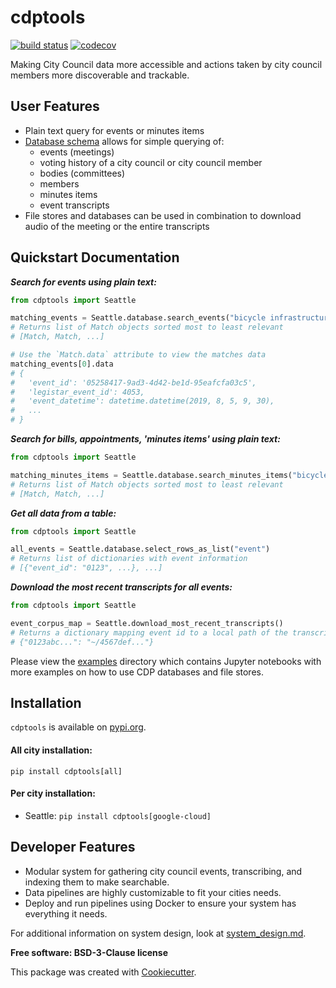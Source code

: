 # cdptools

[![build status](https://travis-ci.com/CouncilDataProject/cdptools.svg?branch=master)](https://travis-ci.com/CouncilDataProject/cdptools)
[![codecov](https://codecov.io/gh/CouncilDataProject/cdptools/branch/master/graph/badge.svg)](https://codecov.io/gh/CouncilDataProject/cdptools)


Making City Council data more accessible and actions taken by city council members more discoverable and trackable.

## User Features
* Plain text query for events or minutes items
* [Database schema](docs/resources/database_diagram.pdf) allows for simple querying of:
    * events (meetings)
    * voting history of a city council or city council member
    * bodies (committees)
    * members
    * minutes items
    * event transcripts
* File stores and databases can be used in combination to download audio of the meeting or the entire transcripts

## Quickstart Documentation

***Search for events using plain text:***
```python
from cdptools import Seattle

matching_events = Seattle.database.search_events("bicycle infrastructure, pedestrian mobility, greenways")
# Returns list of Match objects sorted most to least relevant
# [Match, Match, ...]

# Use the `Match.data` attribute to view the matches data
matching_events[0].data
# {
#   'event_id': '05258417-9ad3-4d42-be1d-95eafcfa03c5',
#   'legistar_event_id': 4053,
#   'event_datetime': datetime.datetime(2019, 8, 5, 9, 30),
#   ...
# }
```

***Search for bills, appointments, 'minutes items' using plain text:***
```python
from cdptools import Seattle

matching_minutes_items = Seattle.database.search_minutes_items("bicycle infrastructure, pedestrian mobility, greenways")
# Returns list of Match objects sorted most to least relevant
# [Match, Match, ...]
```

***Get all data from a table:***
```python
from cdptools import Seattle

all_events = Seattle.database.select_rows_as_list("event")
# Returns list of dictionaries with event information
# [{"event_id": "0123", ...}, ...]
```

***Download the most recent transcripts for all events:***
```python
from cdptools import Seattle

event_corpus_map = Seattle.download_most_recent_transcripts()
# Returns a dictionary mapping event id to a local path of the transcript
# {"0123abc...": "~/4567def..."}
```

Please view the [examples](/examples) directory which contains Jupyter notebooks with more examples on how to use CDP
databases and file stores.

## Installation
`cdptools` is available on [pypi.org](https://pypi.org/project/cdptools/).

#### All city installation:
`pip install cdptools[all]`

#### Per city installation:
* Seattle: `pip install cdptools[google-cloud]`

## Developer Features
* Modular system for gathering city council events, transcribing, and indexing them to make searchable.
* Data pipelines are highly customizable to fit your cities needs.
* Deploy and run pipelines using Docker to ensure your system has everything it needs.

For additional information on system design, look at [system_design.md](docs/system_design.md).

**Free software: BSD-3-Clause license**

This package was created with [Cookiecutter](https://github.com/audreyr/cookiecutter).
